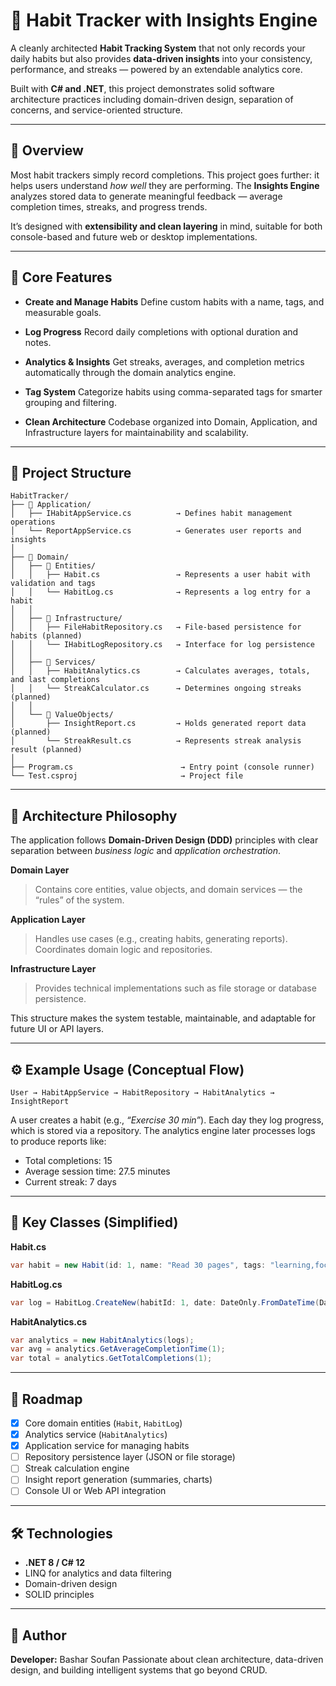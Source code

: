 # 🧠 Habit Tracker with Insights Engine

A cleanly architected **Habit Tracking System** that not only records your daily habits but also provides **data-driven insights** into your consistency, performance, and streaks — powered by an extendable analytics core.

Built with **C# and .NET**, this project demonstrates solid software architecture practices including domain-driven design, separation of concerns, and service-oriented structure.

---

## 🚀 Overview

Most habit trackers simply record completions. This project goes further: it helps users understand *how well* they are performing. The **Insights Engine** analyzes stored data to generate meaningful feedback — average completion times, streaks, and progress trends.

It’s designed with **extensibility and clean layering** in mind, suitable for both console-based and future web or desktop implementations.

---

## 🧩 Core Features

* **Create and Manage Habits**
  Define custom habits with a name, tags, and measurable goals.

* **Log Progress**
  Record daily completions with optional duration and notes.

* **Analytics & Insights**
  Get streaks, averages, and completion metrics automatically through the domain analytics engine.

* **Tag System**
  Categorize habits using comma-separated tags for smarter grouping and filtering.

* **Clean Architecture**
  Codebase organized into Domain, Application, and Infrastructure layers for maintainability and scalability.

---

## 🧱 Project Structure

```
HabitTracker/
├── 📁 Application/
│   ├── IHabitAppService.cs          → Defines habit management operations
│   └── ReportAppService.cs          → Generates user reports and insights
│
├── 📁 Domain/
│   ├── 📁 Entities/
│   │   ├── Habit.cs                 → Represents a user habit with validation and tags
│   │   └── HabitLog.cs              → Represents a log entry for a habit
│   │
│   ├── 📁 Infrastructure/
│   │   ├── FileHabitRepository.cs   → File-based persistence for habits (planned)
│   │   └── IHabitLogRepository.cs   → Interface for log persistence
│   │
│   ├── 📁 Services/
│   │   ├── HabitAnalytics.cs        → Calculates averages, totals, and last completions
│   │   └── StreakCalculator.cs      → Determines ongoing streaks (planned)
│   │
│   └── 📁 ValueObjects/
│       ├── InsightReport.cs         → Holds generated report data (planned)
│       └── StreakResult.cs          → Represents streak analysis result (planned)
│
├── Program.cs                        → Entry point (console runner)
└── Test.csproj                       → Project file
```

---

## 🧮 Architecture Philosophy

The application follows **Domain-Driven Design (DDD)** principles with clear separation between *business logic* and *application orchestration*.

**Domain Layer**

> Contains core entities, value objects, and domain services — the “rules” of the system.

**Application Layer**

> Handles use cases (e.g., creating habits, generating reports). Coordinates domain logic and repositories.

**Infrastructure Layer**

> Provides technical implementations such as file storage or database persistence.

This structure makes the system testable, maintainable, and adaptable for future UI or API layers.

---

## ⚙️ Example Usage (Conceptual Flow)

```
User → HabitAppService → HabitRepository → HabitAnalytics → InsightReport
```

A user creates a habit (e.g., *“Exercise 30 min”*).
Each day they log progress, which is stored via a repository.
The analytics engine later processes logs to produce reports like:

* Total completions: 15
* Average session time: 27.5 minutes
* Current streak: 7 days

---

## 🧩 Key Classes (Simplified)

**Habit.cs**

```csharp
var habit = new Habit(id: 1, name: "Read 30 pages", tags: "learning,focus", goal: 30);
```

**HabitLog.cs**

```csharp
var log = HabitLog.CreateNew(habitId: 1, date: DateOnly.FromDateTime(DateTime.Now), duration: 1.5m, notes: "Great focus today!");
```

**HabitAnalytics.cs**

```csharp
var analytics = new HabitAnalytics(logs);
var avg = analytics.GetAverageCompletionTime(1);
var total = analytics.GetTotalCompletions(1);
```

---

## 🧭 Roadmap

* [x] Core domain entities (`Habit`, `HabitLog`)
* [x] Analytics service (`HabitAnalytics`)
* [x] Application service for managing habits
* [ ] Repository persistence layer (JSON or file storage)
* [ ] Streak calculation engine
* [ ] Insight report generation (summaries, charts)
* [ ] Console UI or Web API integration

---

## 🛠️ Technologies

* **.NET 8 / C# 12**
* LINQ for analytics and data filtering
* Domain-driven design
* SOLID principles

---

## 📘 Author

**Developer:** Bashar Soufan
Passionate about clean architecture, data-driven design, and building intelligent systems that go beyond CRUD.
